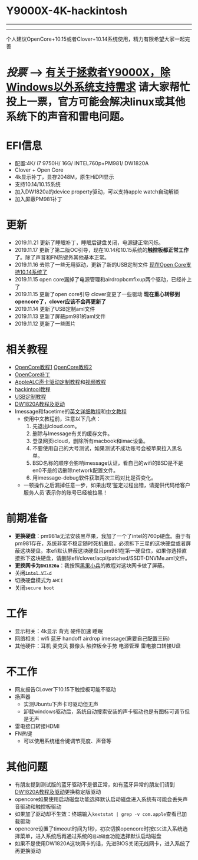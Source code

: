 # Y9000X-4K-hackintosh
---
---
个人建议OpenCore+10.15或者Clover+10.14系统使用，精力有限希望大家一起完善

# *投票* --> [有关于拯救者Y9000X，除Windows以外系统支持需求](https://club.lenovo.com.cn/thread-5672284-1-1.html) 请大家帮忙投上一票，官方可能会解决linux或其他系统下的声音和雷电问题。

# EFI信息
* 配置:4K/ i7 9750H/ 16G/ INTEL760p+PM981/ DW1820A
* Clover + Open Core
* 4k显示补丁，显存2048M，原生HiDPI显示
* 支持10.14/10.15系统
* 加入DW1820a的device property驱动，可以支持apple watch自动解锁 
* 加入屏蔽PM981补丁
# 更新
* 2019.11.21 更新了睡眠补丁，睡眠后键盘关闭，电源键正常闪烁。
* 2019.11.17 更新了第二版OC引导，现在10.14和10.15系统的**触控板都正常工作了**。除了声音和FN热键外其他基本正常。
* 2019.11.16 去除了一些无用驱动，更新了新的USB定制文件 [现在Open Core支持10.14系统了](https://github.com/hsd815/Y9000X-4K-hackintosh/)
* 2019.11.15 open core漏掉了电源管理和airdropbcmfixup两个驱动，已经补上了
* 2019.11.15 更新了open core引导 clover变更了一些驱动 **现在重心转移到opencore了，clover应该不会再更新了**
* 2019.11.14 更新了USB定制aml文件
* 2019.11.13 更新了屏蔽pm981的aml文件
* 2019.11.12 更新了一些图片
# 相关教程
* [OpenCore教程1](https://blog.xjn819.com/?p=543) [OpenCore教程2](https://blog.daliansky.net/OpenCore-BootLoader.html)
* [OpenCore补丁](https://github.com/daliansky/OC-little)
* [AppleALC声卡驱动定制教程](https://blog.daliansky.net/Use-AppleALC-sound-card-to-drive-the-correct-posture-of-AppleHDA.html)和[视频教程](https://www.bilibili.com/video/av49595490?from=search&seid=14028812718245345296)
* [hackintool教程](https://blog.daliansky.net/Intel-FB-Patcher-tutorial-and-insertion-pose.html)
* [USB定制教程](https://blog.daliansky.net/Intel-FB-Patcher-USB-Custom-Video.html)
* [DW1820A教程及驱动](https://blog.daliansky.net/DW1820A_BCM94350ZAE-driver-inserts-the-correct-posture.html)
* Imessage和facetime的[英文详细教程](https://www.tonymacx86.com/threads/an-idiots-guide-to-imessage.196827/)和[中文教程](https://blog.csdn.net/weixin_40684028/article/details/85270633)
   * 使用中文教程前，注意以下几点：
      1. 先退出icloud.com。
      2. 删除与Imessage有关的缓存文件。
      3. 登录网页icloud，删除所有macbook和imac设备。
      4. 不要使用自己的大号测试，如果测试不成功账号会被苹果拉入黑名单。
      5. BSD名称的顺序会影响imessage认证，看自己的wifi的BSD是不是en0不是的话删除network配置文件。
      6. 用imessage-debug软件获取两次三码对比是否变化。
   * 一顿操作之后漏掉任意一步，如果出现'鉴定过程出错，请提供代码给客户服务人员'表示你的账号已经被拉黑！
# 前期准备
* **更换硬盘**：pm981a无法安装黑苹果，我加了一个了intel的760p硬盘。由于有pm981存在，系统非常不稳定随时死机重启。必须拆下三星的这块硬盘或者屏蔽这块硬盘。本efi默认屏蔽这块硬盘且pm981在第一硬盘位，如果你选择直接拆下这块硬盘，请删除efi/clover/acpi/patched/SSDT-DNVMe.aml文件。
* **更换网卡为`DW1820a`**：我按照[黑果小兵](https://blog.daliansky.net/DW1820A_BCM94350ZAE-driver-inserts-the-correct-posture.html)的教程对这块网卡做了屏蔽。
* ~~关闭`intel VT-d`~~
* 切换硬盘模式为 `AHCI`
* 关闭`secure boot`
# 工作
* 显示相关：4k显示 背光 硬件加速 睡眠
* 网络相关：wifi 蓝牙 handoff airdrop imessage(需要自己配置三码)
* 其他硬件：耳机 麦克风 摄像头 触控板全手势 电源管理 雷电接口转接U盘
# 不工作
* 网友报告CLover下10.15下触控板可能不驱动
* 扬声器
  * 实测Ubuntu下声卡可驱动但无声
  * 卸载windows驱动后，系统自动搜索安装的声卡驱动也是有图标可调节但是无声
* 雷电接口转接HDMI
* FN热键
   * 可以使用系统组合键调节亮度、声音等
# 其他问题
* 有朋友提到测试版的蓝牙驱动不是很正常，如有蓝牙异常的朋友们请到[DW1820A教程及驱动](https://blog.daliansky.net/DW1820A_BCM94350ZAE-driver-inserts-the-correct-posture.html)更换稳定版驱动
* opencore如果使用启动磁盘功能选择默认启动磁盘进入系统有可能会丢失声音驱动和触控板驱动
* 如果加了驱动却不生效：终端输入`kextstat | grep -v com.apple`查看已加载驱动
* opencore设置了timeout时间为1秒，初次切换opencore时按`ESC`进入系统选择菜单，进入系统后再通过系统的`启动磁盘`功能选择默认启动磁盘
* 如果不是使用DW1820A这块网卡的话，先进BIOS关闭无线网卡，进入系统了再更换驱动

